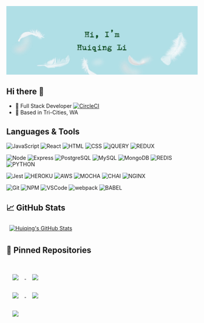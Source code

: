 ![Huiqing's GitHub Banner](./assets/GitHubHeader.png)

## Hi there 👋

- :office: Full Stack Developer [![CircleCI](https://circleci.com/gh/circleci/circleci-docs.svg?style=svg)](https://circleci.com/gh/circleci/circleci-docs)
- :round_pushpin: Based in Tri-Cities, WA

## Languages & Tools
![JavaScript](https://img.shields.io/badge/JavaScript%20-%23323330.svg?&style=flat-square&logo=javascript&logoColor=%23F7DF1E)
![React](https://img.shields.io/badge/React%20-%2320232a.svg?&style=flat-square&logo=react&logoColor=%2361DAFB)
![HTML](https://img.shields.io/badge/HTML5%20-%23E34F26.svg?&style=flat-square&logo=html5&logoColor=white)
![CSS](https://img.shields.io/badge/CSS3%20-%231572B6.svg?&style=flat-square&logo=css3&logoColor=white)
![jQUERY](https://img.shields.io/badge/jQuery-0769AD?style=flat-square&logo=jquery&logoColor=white)
![REDUX](https://img.shields.io/badge/Redux-593D88?style=flat-square&logo=redux&logoColor=white)

![Node](https://img.shields.io/badge/Node.js%20-%2343853D.svg?&style=flat-square&logo=node.js&logoColor=white)
![Express](https://img.shields.io/badge/Express%20-%23404d59.svg?&style=flat-square)
![PostgreSQL](https://img.shields.io/badge/PostgreSQL-%23316192.svg?&style=flat-square&logo=postgresql&logoColor=white)
![MySQL](https://img.shields.io/badge/MySQL-%2300f.svg?&style=flat-square&logo=mysql&logoColor=white)
![MongoDB](https://img.shields.io/badge/MongoDB-%234ea94b.svg?&style=flat-square&logo=mongodb&logoColor=white)
![REDIS](https://img.shields.io/badge/redis-DC382D?style=flat-square&logo=redis&logoColor=white)
![PYTHON](https://img.shields.io/badge/Python-3776AB?style=flat-square&logo=python&logoColor=white)

![Jest](https://img.shields.io/badge/Jest%20-%23C21325.svg?&style=flat-square&logo=Jest&logoColor=white)
![HEROKU](https://img.shields.io/badge/Heroku-430098?style=flat-square&logo=heroku&logoColor=white)
![AWS](https://img.shields.io/badge/Amazon_AWS-232F3E?style=flat-square&logo=amazon-aws&logoColor=white)
![MOCHA](https://img.shields.io/badge/mocha-8D6748?style=flat-square&logo=mocha&logoColor=white)
![CHAI](https://img.shields.io/badge/chai-A30701?style=flat-square&logo=chai&logoColor=white)
![NGINX](https://img.shields.io/badge/Nginx-009639?style=flat-square&logo=nginx&logoColor=white)

![Git](https://img.shields.io/badge/Git%20-%23F05033.svg?style=flat-square&logo=git&logoColor=white)
![NPM](https://img.shields.io/badge/npm-CB3837?style=flat-square&logo=npm&logoColor=white)
![VSCode](https://img.shields.io/badge/VS%20Code%20-%23007ACC.svg?&style=flat-square&logo=visual-studio-code&logoColor=white)
![webpack](https://img.shields.io/badge/webpack%20-%238DD6F9.svg?&style=flat-square&logo=webpack&logoColor=black)
![BABEL](https://img.shields.io/badge/Babel-F9DC3E?style=flat-square&logo=babel&logoColor=white)

## &#x1f4c8; GitHub Stats

<a href="https://github.com/sharplessHQ">
  <img align="center" style="margin:0.5rem" src="https://github-readme-stats.vercel.app/api?username=Huiqing&show_icons=true&line_height=27&count_private=true&title_color=034749&text_color=0E6A6B&icon_color=9E880D&bg_color=B0E0E6" alt="Huiqing's GitHub Stats" />
</a>

## 📌 Pinned Repositories

<br>

<a href="https://github.com/sharplessHQ/hqConnectFour">
  <img align="center" style="margin:1rem" src="https://github-readme-stats.vercel.app/api/pin/?username=sharplessHQ&repo=hqConnectFour&title_color=034749&text_color=0E6A6B&icon_color=9E880D&bg_color=B0E0E6" />
</a>

<a href="https://github.com/sharplessHQ/hqHamsterChef">
  <img align="center" style="margin:1rem" src="https://github-readme-stats.vercel.app/api/pin/?username=sharplessHQ&repo=hqHamsterChef&title_color=034749&text_color=0E6A6B&icon_color=9E880D&bg_color=B0E0E6" />
</a>

<br>

<a href="https://github.com/sharplessHQ/Atelier-FrontEnd">
  <img align="center" style="margin:1rem" src="https://github-readme-stats.vercel.app/api/pin/?username=sharplessHQ&repo=Atelier-FrontEnd&title_color=034749&text_color=0E6A6B&icon_color=9E880D&bg_color=B0E0E6" />
</a>

<a href="https://github.com/sharplessHQ/Atelier-BackEnd">
  <img align="center" style="margin:1rem" src="https://github-readme-stats.vercel.app/api/pin/?username=sharplessHQ&repo=Atelier-BackEnd&title_color=034749&text_color=0E6A6B&icon_color=9E880D&bg_color=B0E0E6" />
</a>

<br>

<a href="https://github.com/sharplessHQ/Galileo">
  <img align="center" style="margin:1rem" src="https://github-readme-stats.vercel.app/api/pin/?username=sharplessHQ&repo=Galileo&title_color=034749&text_color=0E6A6B&icon_color=9E880D&bg_color=B0E0E6" />
</a>

<br>


<!--
**sharplessHQ/sharplessHQ** is a ✨ _special_ ✨ repository because its `README.md` (this file) appears on your GitHub profile.

Here are some ideas to get you started:

- 🔭 I’m currently working on ...
- 🌱 I’m currently learning ...
- 👯 I’m looking to collaborate on ...
- 🤔 I’m looking for help with ...
- 💬 Ask me about ...
- 📫 How to reach me: ...
- 😄 Pronouns: ...
- ⚡ Fun fact: ...
-->
